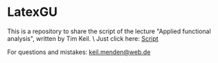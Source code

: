 # LatexGU

This is a repository to share the script of the lecture "Applied functional analysis", written by Tim Keil. \\
Just click here: [Script](https://github.com/TiKeil/LatexGU/raw/master/AF.pdf)

For questions and mistakes: keil.menden@web.de
